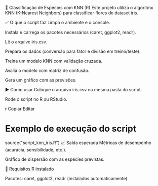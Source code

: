 🌸 Classificação de Espécies com KNN (R)
Este projeto utiliza o algoritmo KNN (K-Nearest Neighbors) para classificar flores do dataset iris.

✅ O que o script faz
Limpa o ambiente e o console.

Instala e carrega os pacotes necessários (caret, ggplot2, readr).

Lê o arquivo iris.csv.

Prepara os dados (conversão para fator e divisão em treino/teste).

Treina um modelo KNN com validação cruzada.

Avalia o modelo com matriz de confusão.

Gera um gráfico com as previsões.

▶️ Como usar
Coloque o arquivo iris.csv na mesma pasta do script.

Rode o script no R ou RStudio.

r
Copiar
Editar
# Exemplo de execução do script
source("script_knn_iris.R")
📈 Saída esperada
Métricas de desempenho (acurácia, sensibilidade, etc.).

Gráfico de dispersão com as espécies previstas.

📝 Requisitos
R instalado

Pacotes: caret, ggplot2, readr (instalados automaticamente)